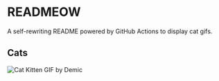 # READMEOW

A self-rewriting README powered by GitHub Actions to display cat gifs.

## Cats

![Cat Kitten GIF by Demic](https://media3.giphy.com/media/v1.Y2lkPTlhY2QwMmRhb3QxdXNuMHhpdGJ0bGhsajdvbjFrZDYyY28wNmJkNW94NjNnaWZyYSZlcD12MV9naWZzX3NlYXJjaCZjdD1n/3oriO0OEd9QIDdllqo/200.gif)
